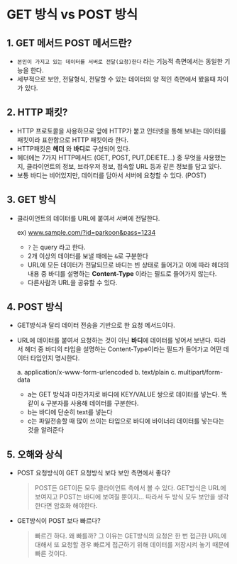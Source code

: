 GET 방식 vs POST 방식
====================

## 1. GET 메서드 POST 메서드란?

  - `본인이 가지고 있는 데이터를 서버로 전달(요청)한다` 라는 기능적 측면에서는 동일한 기능을 한다.
  - 세부적으로 보안, 전달형식, 전달할 수 있는 데이터의 양 적인 측면에서 봤을때 차이가 있다.

## 2. HTTP 패킷?

  - HTTP 프로토콜을 사용하므로 앞에 HTTP가 붙고 인터넷을 통해 보내는 데이터를 패킷이라 표한함으로 HTTP 패킷이라 한다.
  - HTTP패킷은 **헤더** 와 **바디**로 구성되어 있다.
  - 헤더에는 7가지 HTTP메서드 (GET, POST, PUT,DElETE...) 중 무엇을 사용했는지, 클라이언트의 정보, 브라우저 정보, 접속할 URL 등과 같은 정보를 담고 있다.
  - 보통 바디는 비어있지만, 데이터를 담아서 서버에 요청할 수 있다. (POST)

## 3. GET 방식
  
  - 클라이언트의 데이터를 URL에 붙여서 서버에 전달한다.
    
    ex) www.sample.com/?id=parkoon&pass=1234

      - `?` 는 query 라고 한다.
      - 2개 이상의 데이터를 보낼 때에는 `&`로 구분한다
      - URL에 모든 데이터가 전달되므로 바디는 빈 상태로 들어가고 이에  따라 헤더의 내용 중 바디를 설명하는 **Content-Type** 이라는 필드로 들어가지 않는다.
      - 다른사람과 URL을 공유할 수 있다.

## 4. POST 방식

  - GET방식과 달리 데이터 전송을 기반으로 한 요청 메서드이다.
  - URL에 데이터를 붙여서 요청하는 것이 아닌 **바디**에 데이터를 넣어서 보낸다. 따라서 헤더 중 바디의 타입을 설명하는 Content-Type이라는 필드가 들어가고 어떤 데이터 타입인지 명시한다.
    
    a. application/x-www-form-urlencoded
    b. text/plain
    c. multipart/form-data

    - a는 GET 방식과 마찬가지로 바디에 KEY/VALUE 쌍으로 데이터를 넣는다. 똑같이 `&` 구분자를 사용해 데이터를 구분한다. 
    - b는 바디에 단순히 text를 넣는다
    - c는 파일전송할 때 많이 쓰이는 타입으로 바디에 바이너리 데이터를 넣는다는 것을 알려준다

## 5. 오해와 상식

  - POST 요청방식이 GET 요청방식 보다 보안 측면에서 좋다?
    > POST든 GET이든 모두 클라이언트 측에서 볼 수 있다. GET방식은 URL에 보여지고 POST는 바디에 보여질 뿐이지... 따라서 두 방식 모두 보안을 생각한다면 암호화 해야한다.
  - GET방식이 POST 보다 빠르다?
    > 빠르긴 하다. 왜 빠를까? 그 이유는 GET방식의 요청은 한 번 접근한 URL에 대해서 또 요청할 경우 빠르게 접근하기 위해 데이터를 저장시켜 놓기 때문에 빠른 것이다. 
